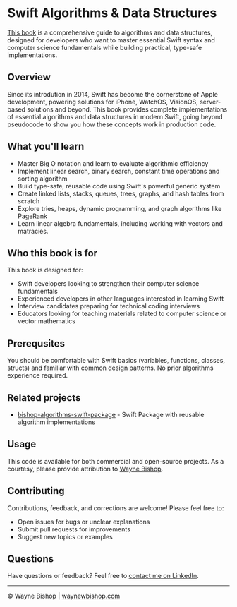 # Swift Algorithms & Data Structures

[This book](index.md) is a comprehensive guide to algorithms and data structures, designed for developers who want to master essential Swift syntax and computer science fundamentals while building practical, type-safe implementations.

## Overview

Since its introdution in 2014, Swift has become the cornerstone of Apple development, powering solutions for iPhone, WatchOS, VisionOS, server-based solutions and beyond. This book provides complete implementations of essential algorithms and data structures in modern Swift, going beyond pseudocode to show you how these concepts work in production code.

## What you'll learn

- Master Big O notation and learn to evaluate algorithmic efficiency
- Implement linear search, binary search, constant time operations and sorting algorithm
- Build type-safe, reusable code using Swift's powerful generic system
- Create linked lists, stacks, queues, trees, graphs, and hash tables from scratch
- Explore tries, heaps, dynamic programming, and graph algorithms like PageRank
- Learn linear algebra fundamentals, including working with vectors and matracies. 

## Who this book is for

This book is designed for:

- Swift developers looking to strengthen their computer science fundamentals
- Experienced developers in other languages interested in learning Swift
- Interview candidates preparing for technical coding interviews
- Educators looking for teaching materials related to computer science or vector mathematics

## Prerequsites

You should be comfortable with Swift basics (variables, functions, classes, structs) and familiar with common design patterns. No prior algorithms experience required.

## Related projects

- [bishop-algorithms-swift-package](https://github.com/waynewbishop/bishop-algorithms-swift-package) - Swift Package with reusable algorithm implementations

## Usage

This code is available for both commercial and open-source projects. As a courtesy, please provide attribution to [Wayne Bishop](https://www.linkedin.com/in/waynebishop). 

## Contributing

Contributions, feedback, and corrections are welcome! Please feel free to:
- Open issues for bugs or unclear explanations
- Submit pull requests for improvements
- Suggest new topics or examples

## Questions

Have questions or feedback? Feel free to [contact me on LinkedIn](https://www.linkedin.com/in/waynebishop/).

---

© Wayne Bishop | [waynewbishop.com](https://www.linkedin.com/in/waynebishop/)

